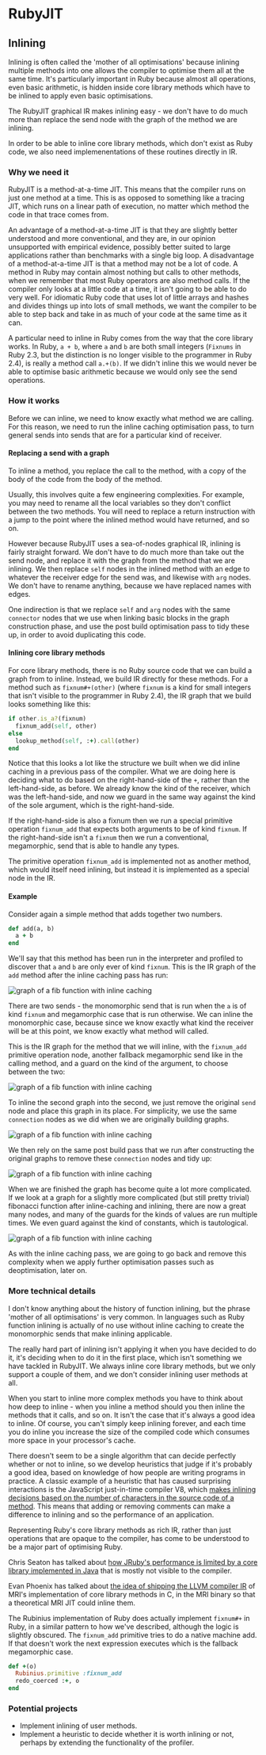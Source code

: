# RubyJIT

## Inlining

Inlining is often called the 'mother of all optimisations' because inlining
multiple methods into one allows the compiler to optimise them all at the same
time. It's particularly important in Ruby because almost all operations, even
basic arithmetic, is hidden inside core library methods which have to be inlined
to apply even basic optimisations.

The RubyJIT graphical IR makes inlining easy - we don't have to do much more
than replace the send node with the graph of the method we are inlining.

In order to be able to inline core library methods, which don't exist as Ruby
code, we also need implemenentations of these routines directly in IR.

### Why we need it

RubyJIT is a method-at-a-time JIT. This means that the compiler runs on just one
method at a time. This is as opposed to something like a tracing JIT, which runs
on a linear path of execution, no matter which method the code in that trace
comes from.

An advantage of a method-at-a-time JIT is that they are slightly better
understood and more conventional, and they are, in our opinion unsupported with
empirical evidence, possibly better suited to large applications rather than
benchmarks with a single big loop. A disadvantage of a method-at-a-time JIT is
that a method may not be a lot of code. A method in Ruby may contain almost
nothing but calls to other methods, when we remember that most Ruby operators
are also method calls. If the compiler only looks at a little code at a time, it
isn't going to be able to do very well. For idiomatic Ruby code that uses lot
of little arrays and hashes and divides things up into lots of small methods,
we want the compiler to be able to step back and take in as much of your code
at the same time as it can.

A particular need to inline in Ruby comes from the way that the core library
works. In Ruby, `a + b`, where `a` and `b` are both small integers (`Fixnums` in
Ruby 2.3, but the distinction is no longer visible to the programmer in Ruby
2.4), is really a method call `a.+(b)`. If we didn't inline this we would never
be able to optimise basic arithmetic because we would only see the send
operations.

### How it works

Before we can inline, we need to know exactly what method we are calling. For
this reason, we need to run the inline caching optimisation pass, to turn
general sends into sends that are for a particular kind of receiver.

#### Replacing a send with a graph

To inline a method, you replace the call to the method, with a copy of the body
of the code from the body of the method.

Usually, this involves quite a few engineering complexities. For example, you
may need to rename all the local variables so they don't conflict between the
two methods. You will need to replace a return instruction with a jump to the
point where the inlined method would have returned, and so on.

However because RubyJIT uses a sea-of-nodes graphical IR, inlining is fairly
straight forward. We don't have to do much more than take out the send node, and
replace it with the graph from the method that we are inlining. We then replace
`self` nodes in the inlined method with an edge to whatever the receiver edge
for the send was, and likewise with `arg` nodes. We don't have to rename
anything, because we have replaced names with edges.

One indirection is that we replace `self` and `arg` nodes with the same
`connector` nodes that we use when linking basic blocks in the graph
construction phase, and use the post build optimisation pass to tidy these up,
in order to avoid duplicating this code.

#### Inlining core library methods

For core library methods, there is no Ruby source code that we can build a graph
from to inline. Instead, we build IR directly for these methods. For a method
such as `fixnum#+(other)` (where `fixnum` is a kind for small integers that
isn't visible to the programmer in Ruby 2.4), the IR graph that we build looks
something like this:

```ruby
if other.is_a?(fixnum)
  fixnum_add(self, other)
else
  lookup_method(self, :+).call(other)
end
```

Notice that this looks a lot like the structure we built when we did inline
caching in a previous pass of the compiler. What we are doing here is deciding
what to do based on the right-hand-side of the `+`, rather than the
left-hand-side, as before. We already know the kind of the receiver, which was
the left-hand-side, and now we guard in the same way against the kind of the
sole argument, which is the right-hand-side.

If the right-hand-side is also a fixnum then we run a special primitive
operation `fixnum_add` that expects both arguments to be of kind `fixnum`. If
the right-hand-side isn't a `fixnum` then we run a conventional, megamorphic,
send that is able to handle any types.

The primitive operation `fixnum_add` is implemented not as another method, which
would itself need inlining, but instead it is implemented as a special node in
the IR.

#### Example

Consider again a simple method that adds together two numbers.

```ruby
def add(a, b)
  a + b
end
```

We'll say that this method has been run in the interpreter and profiled to
discover that `a` and `b` are only ever of kind `fixnum`. This is the IR graph
of the `add` method after the inline caching pass has run:

![graph of a fib function with inline caching](inlining/outer.png)

There are two sends - the monomorphic send that is run when the `a` is of kind
`fixnum` and megamorphic case that is run otherwise. We can inline the
monomorphic case, because since we know exactly what kind the receiver will be
at this point, we know exactly what method will called.

This is the IR graph for the method that we will inline, with the `fixnum_add`
primitive operation node, another fallback megamorphic send like in the calling
method, and a guard on the kind of the argument, to choose between the two:

![graph of a fib function with inline caching](inlining/inner.png)

To inline the second graph into the second, we just remove the original `send`
node and place this graph in its place. For simplicity, we use the same
`connection` nodes as we did when we are originally building graphs.

![graph of a fib function with inline caching](inlining/inlined.png)

We then rely on the same post build pass that we run after constructing the
original graphs to remove these `connection` nodes and tidy up:

![graph of a fib function with inline caching](inlining/post.png)

When we are finished the graph has become quite a lot more complicated. If we
look at a graph for a slightly more complicated (but still pretty trivial)
fibonacci function after inline-caching and inlining, there are now a great many
nodes, and many of the guards for the kinds of values are run multiple times. We
even guard against the kind of constants, which is tautological.

![graph of a fib function with inline caching](inlining/fib.png)

As with the inline caching pass, we are going to go back and remove this
complexity when we apply further optimisation passes such as deoptimisation,
later on.

### More technical details

I don't know anything about the history of function inlining, but the phrase
'mother of all optimisations' is very common. In languages such as Ruby function
inlining is actually of no use without inline caching to create the monomorphic
sends that make inlining applicable.

The really hard part of inlining isn't applying it when you have decided to do
it, it's deciding when to do it in the first place, which isn't something we
have tackled in RubyJIT. We always inline core library methods, but we only
support a couple of them, and we don't consider inlining user methods at all.

When you start to inline more complex methods you have to think about how deep
to inline - when you inline a method should you then inline the methods that it
calls, and so on. It isn't the case that it's always a good idea to inline. Of
course, you can't simply keep inlining forever, and each time you do inline you
increase the size of the compiled code which consumes more space in your
processor's cache.

There doesn't seem to be a single algorithm that can decide perfectly whether or
not to inline, so we develop heuristics that judge if it's probably a good idea,
based on knowledge of how people are writing programs in practice. A classic
example of a heuristic that has caused surprising interactions is the JavaScript
just-in-time compiler V8, which [makes inlining decisions based on the number of
characters in the source code of a method](v8). This means that adding or removing
comments can make a difference to inlining and so the performance of an
application.

[v8]: http://jayconrod.com/posts/54/a-tour-of-v8-crankshaft-the-optimizing-compiler

Representing Ruby's core library methods as rich IR, rather than just operations
that are opaque to the compiler, has come to be understood to be a major part of
optimising Ruby.

Chris Seaton has talked about [how JRuby's performance is limited by a core
library implemented in Java](seaton) that is mostly not visible to the compiler.

[seaton]: https://www.youtube.com/watch?v=b1NTaVQPt1E

Evan Phoenix has talked about [the idea of shipping the LLVM compiler
IR](phoenix) of MRI's implementation of core library methods in C, in the MRI
binary so that a theoretical MRI JIT could inline them.

[phoenix]: https://www.youtube.com/watch?v=QaLvtNpoc5o

The Rubinius implementation of Ruby does actually implement `fixnum#+` in Ruby,
in a similar pattern to how we've described, although the logic is slightly
obscured. The `fixnum_add` primitive tries to do a native machine add. If that
doesn't work the next expression executes which is the fallback megamorphic
case.

```ruby
def +(o)
  Rubinius.primitive :fixnum_add
  redo_coerced :+, o
end
```

### Potential projects

* Implement inlining of user methods.
* Implement a heuristic to decide whether it is worth inlining or not, perhaps
  by extending the functionality of the profiler.
